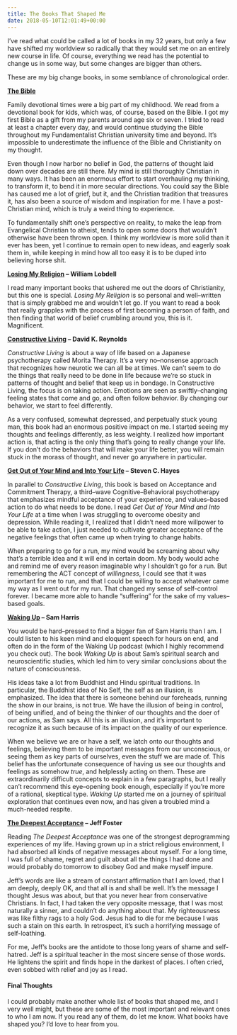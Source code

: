 ```yaml
---
title: The Books That Shaped Me
date: 2018-05-10T12:01:49+00:00
---
```

<p class="p2">
  <span class="s1">I’ve read what could be called a lot of books in my 32 years, but only a few have shifted my worldview so radically that they would set me on an entirely new course in life. Of course, everything we read has the potential to change us in some way, but some changes are bigger than others.</span>
</p>

<p class="p2">
  <span class="s1">These are my big change books, in some semblance of chronological order.</span>
</p>

<p class="p3">
  <a href="https://www.amazon.com/Bible-English-Standard-Version-Cross-References-ebook/dp/B001EOCFU4/ref=sr_1_2?s=digital-text&ie=UTF8&qid=1525950323&sr=1-2&keywords=holy+bible+esv"><span class="s1"><strong>The Bible</strong></span></a>
</p>

<p class="p2">
  <span class="s1">Family devotional times were a big part of my childhood. We read from a devotional book for kids, which was, of course, based on the Bible. I got my first Bible as a gift from my parents around age six or seven. I tried to read at least a chapter every day, and would continue studying the Bible throughout my Fundamentalist Christian university time and beyond. It’s impossible to underestimate the influence of the Bible and Christianity on my thought.</span>
</p>

<p class="p2">
  <span class="s1">Even though I now harbor no belief in God, the patterns of thought laid down over decades are still there. My mind is still thoroughly Christian in many ways. It has been an enormous effort to start overhauling my thinking, to transform it, to bend it in more secular directions. You could say the Bible has caused me a lot of grief, but it, and the Christian tradition that treasures it, has also been a source of wisdom and inspiration for me. I have a post-Christian mind, which is truly a weird thing to experience.</span>
</p>

<p class="p2">
  <span class="s1">To fundamentally shift one’s perspective on reality, to make the leap from Evangelical Christian to atheist, tends to open some doors that wouldn’t otherwise have been thrown open. I think my worldview is more solid than it ever has been, yet I continue to remain open to new ideas, and eagerly soak them in, while keeping in mind how all too easy it is to be duped into believing horse shit.</span>
</p>

<p class="p3">
  <span class="s1"><b><a href="https://www.amazon.com/Losing-Religion-Reporting-America8212-Unexpected-ebook/dp/B001NLKTR4/ref=sr_1_1?ie=UTF8&qid=1525951144&sr=8-1&keywords=losing+my+religion+lobdell">Losing My Religion</a> &#8211; William Lobdell</b></span>
</p>

<p class="p2">
  <span class="s1">I read many important books that ushered me out the doors of Christianity, but this one is special. <i>Losing My Religion </i>is so personal and well–written that is simply grabbed me and wouldn’t let go. If you want to read a book that really grapples with the process of first becoming a person of faith, and then finding that world of belief crumbling around you, this is it. Magnificent.</span>
</p>

<p class="p3">
  <span class="s1"><b><a href="https://www.amazon.com/Constructive-Living-Kolowalu-Books-Paperback-ebook/dp/B008L3WOO8/ref=sr_1_1?ie=UTF8&qid=1525951423&sr=8-1&keywords=constructive+living">Constructive Living</a> &#8211; David K. Reynolds</b></span>
</p>

<p class="p2">
  <span class="s1"><i>Constructive Living</i> is about a way of life based on a Japanese psychotherapy called Morita Therapy. It’s a very no–nonsense approach that recognizes how neurotic we can all be at times. We can’t seem to do the things that really need to be done in life because we’re so stuck in patterns of thought and belief that keep us in bondage. In Constructive Living, the focus is on taking action. Emotions are seen as swiftly–changing feeling states that come and go, and often follow behavior. By changing our behavior, we start to feel differently.</span>
</p>

<p class="p2">
  <span class="s1">As a very confused, somewhat depressed, and perpetually stuck young man, this book had an enormous positive impact on me. I started seeing my thoughts and feelings differently, as less weighty. I realized how important action is, that acting is the only thing that’s going to really change your life. If you don’t do the behaviors that will make your life better, you will remain stuck in the morass of thought, and never go anywhere in particular.</span>
</p>

<p class="p3">
  <span class="s1"><b><a href="https://www.amazon.com/Get-Your-Mind-Into-Life/dp/1572244259/ref=sr_1_1_bnp_1_pap?ie=UTF8&qid=1406474894&sr=8-1&keywords=get+out+of+your+mind+and+into+your+life">Get Out of Your Mind and Into Your Life</a> &#8211; Steven C. Hayes</b></span>
</p>

<p class="p2">
  <span class="s1">In parallel to <i>Constructive Living</i>, this book is based on Acceptance and Commitment Therapy, a third–wave Cognitive–Behavioral psychotherapy that emphasizes mindful acceptance of your experience, and values–based action to do what needs to be done. I read <i>Get Out of Your Mind and Into Your Life</i> at a time when I was struggling to overcome obesity and depression. While reading it, I realized that I didn’t need more willpower to be able to take action, I just needed to cultivate greater acceptance of the negative feelings that often came up when trying to change habits.</span>
</p>

<p class="p2">
  <span class="s1">When preparing to go for a run, my mind would be screaming about why that’s a terrible idea and it will end in certain doom. My body would ache and remind me of every reason imaginable why I shouldn’t go for a run. But remembering the ACT concept of <i>willingness</i>, I could see that it was important for me to run, and that I could be willing to accept whatever came my way as I went out for my run. That changed my sense of self-control forever. I became more able to handle “suffering” for the sake of my values–based goals.</span>
</p>

<p class="p3">
  <span class="s1"><b><a href="https://www.amazon.com/Waking-Up-Spirituality-Without-Religion/dp/1451636024">Waking Up</a> &#8211; Sam Harris</b></span>
</p>

<p class="p2">
  <span class="s1">You would be hard–pressed to find a bigger fan of Sam Harris than I am. I could listen to his keen mind and eloquent speech for hours on end, and often do in the form of the Waking Up podcast (which I highly recommend you check out). The book <i>Waking Up</i> is about Sam’s spiritual search and neuroscientific studies, which led him to very similar conclusions about the nature of consciousness.</span>
</p>

<p class="p2">
  <span class="s1">His ideas take a lot from Buddhist and Hindu spiritual traditions. In particular, the Buddhist idea of No Self, the self as an illusion, is emphasized. The idea that there is someone behind our foreheads, running the show in our brains, is not true. We have the illusion of being in control, of being unified, and of being the thinker of our thoughts and the doer of our actions, as Sam says. All this is an illusion, and it’s important to recognize it as such because of its impact on the quality of our experience.</span>
</p>

<p class="p2">
  <span class="s1">When we believe we are or have a self, we latch onto our thoughts and feelings, believing them to be important messages from our unconscious, or seeing them as key parts of ourselves, even the stuff we are made of. This belief has the unfortunate consequence of having us see our thoughts and feelings as somehow <i>true</i>, and helplessly acting on them. These are extraordinarily difficult concepts to explain in a few paragraphs, but I really can’t recommend this eye–opening book enough, especially if you’re more of a rational, skeptical type. <i>Waking Up</i> started me on a journey of spiritual exploration that continues even now, and has given a troubled mind a much-needed respite.</span>
</p>

<p class="p3">
  <span class="s1"><b><a href="https://www.amazon.com/Deepest-Acceptance-Radical-Awakening-Ordinary/dp/1622038657/ref=asap_bc?ie=UTF8">The Deepest Acceptance</a> &#8211; Jeff Foster</b></span>
</p>

<p class="p2">
  <span class="s1">Reading <i>The Deepest Acceptance</i> was one of the strongest deprogramming experiences of my life. Having grown up in a strict religious environment, I had absorbed all kinds of negative messages about myself. For a long time, I was full of shame, regret and guilt about all the things I had done and would probably do tomorrow to disobey God and make myself impure.</span>
</p>

<p class="p2">
  <span class="s1">Jeff’s words are like a stream of constant affirmation that I am loved, that I am deeply, deeply OK, and that all is and shall be well. It’s the message I thought Jesus was about, but that you never hear from conservative Christians. In fact, I had taken the very opposite message, that I was most naturally a sinner, and couldn’t do anything about that. My righteousness was like filthy rags to a holy God. Jesus had to die for me because I was such a stain on this earth. In retrospect, it’s such a horrifying message of self-loathing.</span>
</p>

<p class="p2">
  <span class="s1">For me, Jeff’s books are the antidote to those long years of shame and self-hatred. Jeff is a spiritual teacher in the most sincere sense of those words. He lightens the spirit and finds hope in the darkest of places. I often cried, even sobbed with relief and joy as I read.</span>
</p>

#### Final Thoughts

<p class="p2">
  <span class="s1">I could probably make another whole list of books that shaped me, and I very well might, but these are some of the most important and relevant ones to who I am now. If you read any of them, do let me know. What books have shaped you? I’d love to hear from you.</span>
</p>